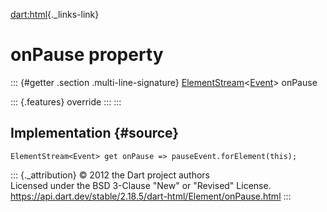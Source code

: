 [dart:html](../../dart-html/dart-html-library){._links-link}

onPause property
================

::: {#getter .section .multi-line-signature}
[ElementStream](../elementstream-class)\<[Event](../event-class)\>
onPause

::: {.features}
override
:::
:::

Implementation {#source}
--------------

``` {.language-dart data-language="dart"}
ElementStream<Event> get onPause => pauseEvent.forElement(this);
```

::: {._attribution}
© 2012 the Dart project authors\
Licensed under the BSD 3-Clause \"New\" or \"Revised\" License.\
<https://api.dart.dev/stable/2.18.5/dart-html/Element/onPause.html>
:::
